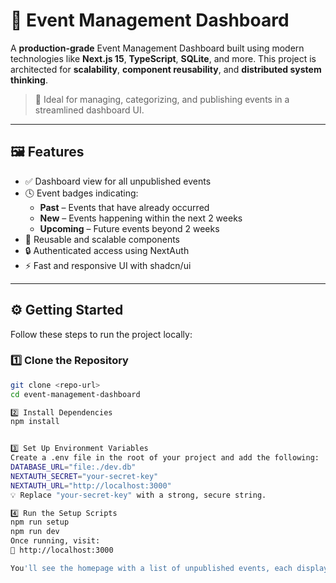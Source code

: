 # 🎉 Event Management Dashboard

A **production-grade** Event Management Dashboard built using modern technologies like **Next.js 15**, **TypeScript**, **SQLite**, and more. This project is architected for **scalability**, **component reusability**, and **distributed system thinking**.

> 📌 Ideal for managing, categorizing, and publishing events in a streamlined dashboard UI.

---

## 🖼️ Features

- ✅ Dashboard view for all unpublished events
- 🕓 Event badges indicating:
  - **Past** – Events that have already occurred
  - **New** – Events happening within the next 2 weeks
  - **Upcoming** – Future events beyond 2 weeks
- 🧩 Reusable and scalable components
- 🔒 Authenticated access using NextAuth
- ⚡ Fast and responsive UI with shadcn/ui

---

## ⚙️ Getting Started

Follow these steps to run the project locally:

### 1️⃣ Clone the Repository

```bash
git clone <repo-url>
cd event-management-dashboard

2️⃣ Install Dependencies
npm install


3️⃣ Set Up Environment Variables
Create a .env file in the root of your project and add the following:
DATABASE_URL="file:./dev.db"
NEXTAUTH_SECRET="your-secret-key"
NEXTAUTH_URL="http://localhost:3000"
💡 Replace "your-secret-key" with a strong, secure string.

4️⃣ Run the Setup Scripts
npm run setup
npm run dev
Once running, visit:
🔗 http://localhost:3000

You'll see the homepage with a list of unpublished events, each displayed as a card with a badge on top indicating its status:
```
